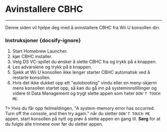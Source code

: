 # Avinstallere CBHC
---
Denne siden vil hjelpe deg med å avinstallere CBHC fra Wii U konsollen din.

### Instruksjoner {docsify-ignore}

1. Start Homebrew Launcher.
1. kjør CBHC installer.
1. Velg DS VC-spillet du ønsker å slette CBHC fra og trykk på `A` knappen.
1. Les advarslene og trykk på `B` knappen.
1. Sjekk at Wii U konsollen ikke lenger starter CBHC automatisk ved å restarte konsollen.
1. Hvis det ikke dukket opp ett "autobooting" vindu eller en meny-skjerm mens konsollen startet opp, så kan du gå inn på systeminnstillinger og videre til Data Management og trygt slette appen som heter `DON'T TOUCH ME`.

?> Hvis du får opp feilmeldingen, "A system-memory error has occurred. Turn off the console, and then try again." når du sletter `DON'T TOUCH ME` appen, start konsollen på nytt og prøv å slette appen en gang til. **Sørg** for at du fulgte alle trinnene over før du sletter appen.